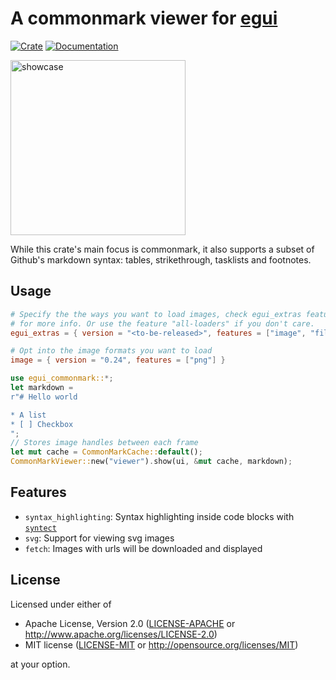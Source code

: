 # A commonmark viewer for [egui](https://github.com/emilk/egui)

[![Crate](https://img.shields.io/crates/v/egui_commonmark.svg)](https://crates.io/crates/egui_commonmark)
[![Documentation](https://docs.rs/egui_commonmark/badge.svg)](https://docs.rs/egui_commonmark)

<img src="https://raw.githubusercontent.com/lampsitter/egui_commonmark/master/assets/example-v3.png" alt="showcase" width=280/>

While this crate's main focus is commonmark, it also supports a subset of
Github's markdown syntax: tables, strikethrough, tasklists and footnotes.

## Usage

```toml
# Specify the the ways you want to load images, check egui_extras features
# for more info. Or use the feature "all-loaders" if you don't care.
egui_extras = { version = "<to-be-released>", features = ["image", "files"] }

# Opt into the image formats you want to load
image = { version = "0.24", features = ["png"] }
```

```rust
use egui_commonmark::*;
let markdown =
r"# Hello world

* A list
* [ ] Checkbox
";
// Stores image handles between each frame
let mut cache = CommonMarkCache::default();
CommonMarkViewer::new("viewer").show(ui, &mut cache, markdown);
```

## Features

* `syntax_highlighting`: Syntax highlighting inside code blocks with
  [`syntect`](https://crates.io/crates/syntect)
* `svg`: Support for viewing svg images
* `fetch`: Images with urls will be downloaded and displayed

## License

Licensed under either of

 * Apache License, Version 2.0 ([LICENSE-APACHE](LICENSE-APACHE) or http://www.apache.org/licenses/LICENSE-2.0)
 * MIT license ([LICENSE-MIT](LICENSE-MIT) or http://opensource.org/licenses/MIT)

at your option.
